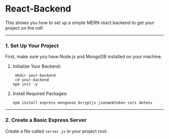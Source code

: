 # React-Backend
This shows you how to set up a simple MERN react backend to get your project on the roll! 

---
### 1. Set Up Your Project
First, make sure you have Node.js and MongoDB installed on your machine. 
1. Initialize Your Backend:
     ```
      mkdir your-backend 
      cd your-backend 
     npm init -y
     ```
2. Install Required Packages:
     ```
     npm install express mongoose bcryptjs jsonwebtoken cors dotenv
     ```
---
### 2. Create a Basic Express Server 
Create a file called `server.js` in your project root: 
